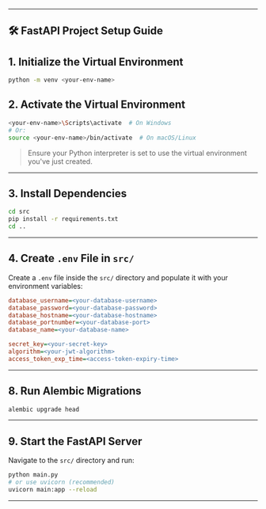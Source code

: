 
---

🛠️ FastAPI Project Setup Guide
---

## 1. Initialize the Virtual Environment

```bash
python -m venv <your-env-name>
```

## 2. Activate the Virtual Environment

```bash
<your-env-name>\Scripts\activate  # On Windows
# Or:
source <your-env-name>/bin/activate  # On macOS/Linux
```

>  Ensure your Python interpreter is set to use the virtual environment you've just created.

---

## 3. Install Dependencies

```bash
cd src
pip install -r requirements.txt
cd ..
```

---

## 4. Create `.env` File in `src/`

Create a `.env` file inside the `src/` directory and populate it with your environment variables:

```ini
database_username=<your-database-username>
database_password=<your-database-password>
database_hostname=<your-database-hostname>
database_portnumber=<your-database-port>
database_name=<your-database-name>

secret_key=<your-secret-key>
algorithm=<your-jwt-algorithm>
access_token_exp_time=<access-token-expiry-time>
```

---
## 8. Run Alembic Migrations

```bash
alembic upgrade head
```

---

## 9. Start the FastAPI Server

Navigate to the `src/` directory and run:

```bash
python main.py
# or use uvicorn (recommended)
uvicorn main:app --reload
```

---
